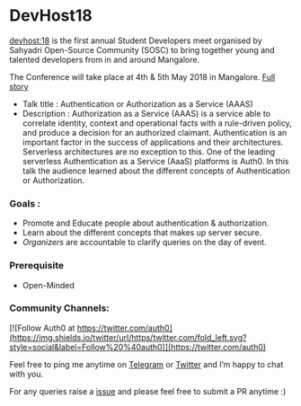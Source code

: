 # DevHost18

[devhost:18](https://devhost18.in/) is the first annual Student Developers meet organised by Sahyadri Open-Source Community (SOSC) to bring together young and talented developers from in and around Mangalore. 

The Conference will take place at 4th & 5th May 2018 in Mangalore. [Full story](https://devhost18.in/)

* Talk title : Authentication or Authorization as a Service (AAAS)
* Description : Authorization as a Service (AAAS) is a service able to correlate identity, context and operational facts with a rule-driven policy, and produce a decision for an authorized claimant. Authentication is an important factor in the success of applications and their architectures. Serverless architectures are no exception to this. One of the leading serverless Authentication as a Service (AaaS) platforms is Auth0. In this talk the audience learned about the different concepts of Authentication or Authorization. 

### Goals : 

* Promote and Educate people about authentication & authorization. 
* Learn about the different concepts that makes up server secure.  
* *Organizers* are accountable to clarify queries on the day of event. 

### Prerequisite 

* Open-Minded 

### Community Channels: 
[![Follow Auth0 at https://twitter.com/auth0](https://img.shields.io/twitter/url/https/twitter.com/fold_left.svg?style=social&label=Follow%20%40auth0)](https://twitter.com/auth0)

Feel free to ping me anytime on [Telegram](http://telegram.me/rowdymehul) or [Twitter](http://twitter.com/rowdymehul) and I’m happy to chat with you.

For any queries raise a [issue](hhttps://github.com/rowdymehul/DevHost18/issues) and please feel free to submit a PR anytime :)
